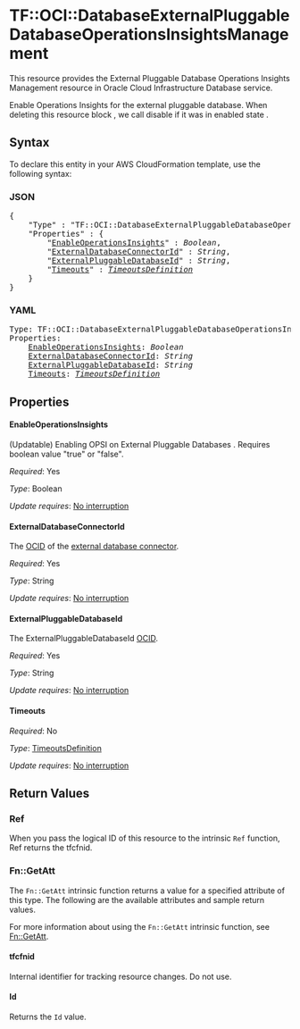 # TF::OCI::DatabaseExternalPluggableDatabaseOperationsInsightsManagement

This resource provides the External Pluggable Database Operations Insights Management resource in Oracle Cloud Infrastructure Database service.

Enable Operations Insights for the external pluggable database.
When deleting this resource block , we call disable if it was in enabled state .

## Syntax

To declare this entity in your AWS CloudFormation template, use the following syntax:

### JSON

<pre>
{
    "Type" : "TF::OCI::DatabaseExternalPluggableDatabaseOperationsInsightsManagement",
    "Properties" : {
        "<a href="#enableoperationsinsights" title="EnableOperationsInsights">EnableOperationsInsights</a>" : <i>Boolean</i>,
        "<a href="#externaldatabaseconnectorid" title="ExternalDatabaseConnectorId">ExternalDatabaseConnectorId</a>" : <i>String</i>,
        "<a href="#externalpluggabledatabaseid" title="ExternalPluggableDatabaseId">ExternalPluggableDatabaseId</a>" : <i>String</i>,
        "<a href="#timeouts" title="Timeouts">Timeouts</a>" : <i><a href="timeoutsdefinition.md">TimeoutsDefinition</a></i>
    }
}
</pre>

### YAML

<pre>
Type: TF::OCI::DatabaseExternalPluggableDatabaseOperationsInsightsManagement
Properties:
    <a href="#enableoperationsinsights" title="EnableOperationsInsights">EnableOperationsInsights</a>: <i>Boolean</i>
    <a href="#externaldatabaseconnectorid" title="ExternalDatabaseConnectorId">ExternalDatabaseConnectorId</a>: <i>String</i>
    <a href="#externalpluggabledatabaseid" title="ExternalPluggableDatabaseId">ExternalPluggableDatabaseId</a>: <i>String</i>
    <a href="#timeouts" title="Timeouts">Timeouts</a>: <i><a href="timeoutsdefinition.md">TimeoutsDefinition</a></i>
</pre>

## Properties

#### EnableOperationsInsights

(Updatable) Enabling OPSI on External Pluggable Databases . Requires boolean value "true" or "false".

_Required_: Yes

_Type_: Boolean

_Update requires_: [No interruption](https://docs.aws.amazon.com/AWSCloudFormation/latest/UserGuide/using-cfn-updating-stacks-update-behaviors.html#update-no-interrupt)

#### ExternalDatabaseConnectorId

The [OCID](https://docs.cloud.oracle.com/iaas/Content/General/Concepts/identifiers.htm) of the [external database connector](https://docs.cloud.oracle.com/iaas/api/#/en/database/latest/datatypes/CreateExternalDatabaseConnectorDetails).

_Required_: Yes

_Type_: String

_Update requires_: [No interruption](https://docs.aws.amazon.com/AWSCloudFormation/latest/UserGuide/using-cfn-updating-stacks-update-behaviors.html#update-no-interrupt)

#### ExternalPluggableDatabaseId

The ExternalPluggableDatabaseId [OCID](https://docs.cloud.oracle.com/iaas/Content/General/Concepts/identifiers.htm).

_Required_: Yes

_Type_: String

_Update requires_: [No interruption](https://docs.aws.amazon.com/AWSCloudFormation/latest/UserGuide/using-cfn-updating-stacks-update-behaviors.html#update-no-interrupt)

#### Timeouts

_Required_: No

_Type_: <a href="timeoutsdefinition.md">TimeoutsDefinition</a>

_Update requires_: [No interruption](https://docs.aws.amazon.com/AWSCloudFormation/latest/UserGuide/using-cfn-updating-stacks-update-behaviors.html#update-no-interrupt)

## Return Values

### Ref

When you pass the logical ID of this resource to the intrinsic `Ref` function, Ref returns the tfcfnid.

### Fn::GetAtt

The `Fn::GetAtt` intrinsic function returns a value for a specified attribute of this type. The following are the available attributes and sample return values.

For more information about using the `Fn::GetAtt` intrinsic function, see [Fn::GetAtt](https://docs.aws.amazon.com/AWSCloudFormation/latest/UserGuide/intrinsic-function-reference-getatt.html).

#### tfcfnid

Internal identifier for tracking resource changes. Do not use.

#### Id

Returns the <code>Id</code> value.

